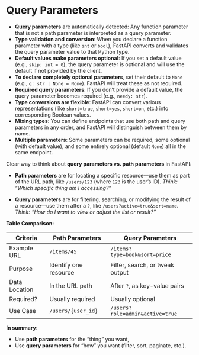# Query Parameters

- **Query parameters** are automatically detected: Any function parameter that is not a path parameter is interpreted as a query parameter.
- **Type validation and conversion**: When you declare a function parameter with a type (like `int` or `bool`), FastAPI converts and validates the query parameter value to that Python type.
- **Default values make parameters optional**: If you set a default value (e.g., `skip: int = 0`), the query parameter is optional and will use the default if not provided by the client.
- **To declare completely optional parameters**, set their default to `None` (e.g., `q: str | None = None`). FastAPI will treat these as not required.
- **Required query parameters**: If you don’t provide a default value, the query parameter becomes required (e.g., `needy: str`).
- **Type conversions are flexible**: FastAPI can convert various representations (like `short=true`, `short=yes`, `short=on`, etc.) into corresponding Boolean values.
- **Mixing types**: You can define endpoints that use both path and query parameters in any order, and FastAPI will distinguish between them by name.
- **Multiple parameters**: Some parameters can be required, some optional (with default value), and some entirely optional (default `None`) all in the same endpoint.

Clear way to think about **query parameters vs. path parameters** in FastAPI:

- **Path parameters** are for locating a specific resource—use them as part of the URL path, like `/users/123` (where `123` is the user’s ID).
  *Think: “Which specific thing am I accessing?”*

- **Query parameters** are for filtering, searching, or modifying the result of a resource—use them after a `?`, like `/users?active=true&sort=name`.
  *Think: “How do I want to view or adjust the list or result?”*

**Table Comparison:**

| Criteria         | Path Parameters       | Query Parameters                 |
|------------------|----------------------|----------------------------------|
| Example URL      | `/items/45`          | `/items?type=book&sort=price`    |
| Purpose          | Identify one resource| Filter, search, or tweak output  |
| Data Location    | In the URL path      | After `?`, as key-value pairs    |
| Required?        | Usually required     | Usually optional                 |
| Use Case         | `/users/{user_id}`   | `/users?role=admin&active=true`  |

**In summary:**
- Use **path parameters** for the “thing” you want,
- Use **query parameters** for “how” you want (filter, sort, paginate, etc.).
